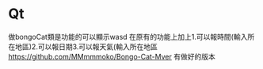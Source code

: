 # Qt
做bongoCat類是功能的可以顯示wasd
在原有的功能上加上1.可以報時間(輸入所在地區)2.可以報日期3.可以報天氣(輸入所在地區
https://github.com/MMmmmoko/Bongo-Cat-Mver
有做好的版本

